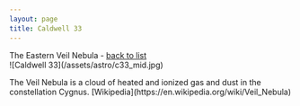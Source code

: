 ```yaml
---
layout: page
title: Caldwell 33
---
```


<div class="page-meta">
  The Eastern Veil Nebula - <a href="/astro/">back to list</a>
</div>
![Caldwell 33](/assets/astro/c33_mid.jpg)
<p class="lead" markdown="1">
  The Veil Nebula is a cloud of heated and ionized gas and dust in the constellation Cygnus. [Wikipedia](https://en.wikipedia.org/wiki/Veil_Nebula)
</p>